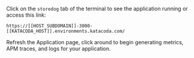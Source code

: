 Click on the `storedog` tab of the terminal to see the application running or access this link:

    https://[[HOST_SUBDOMAIN]]-3000-[[KATACODA_HOST]].environments.katacoda.com/

Refresh the Application page, click around to begin generating metrics, APM traces, and logs for your application.
